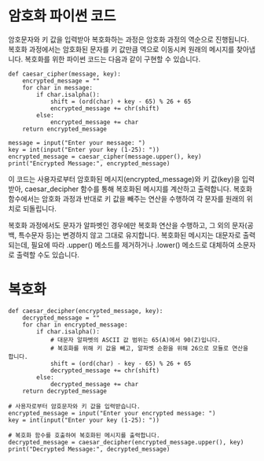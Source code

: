 # 암호화 파이썬 코드
암호문자와 키 값을 입력받아 복호화하는 과정은 암호화 과정의 역순으로 진행됩니다. 복호화 과정에서는 암호화된 문자를 키 값만큼 역으로 이동시켜 원래의 메시지를 찾아냅니다. 복호화를 위한 파이썬 코드는 다음과 같이 구현할 수 있습니다.
```
def caesar_cipher(message, key):
    encrypted_message = ""
    for char in message:
        if char.isalpha():
            shift = (ord(char) + key - 65) % 26 + 65
            encrypted_message += chr(shift)
        else:
            encrypted_message += char
    return encrypted_message

message = input("Enter your message: ")
key = int(input("Enter your key (1-25): "))
encrypted_message = caesar_cipher(message.upper(), key)
print("Encrypted Message:", encrypted_message)
```

이 코드는 사용자로부터 암호화된 메시지(encrypted_message)와 키 값(key)을 입력받아, caesar_decipher 함수를 통해 복호화된 메시지를 계산하고 출력합니다. 복호화 함수에서는 암호화 과정과 반대로 키 값을 빼주는 연산을 수행하여 각 문자를 원래의 위치로 되돌립니다.

복호화 과정에서도 문자가 알파벳인 경우에만 복호화 연산을 수행하고, 그 외의 문자(공백, 특수문자 등)는 변경하지 않고 그대로 유지합니다. 복호화된 메시지는 대문자로 출력되는데, 필요에 따라 .upper() 메소드를 제거하거나 .lower() 메소드로 대체하여 소문자로 출력할 수도 있습니다.

# 복호화
```
def caesar_decipher(encrypted_message, key):
    decrypted_message = ""
    for char in encrypted_message:
        if char.isalpha():
            # 대문자 알파벳의 ASCII 값 범위는 65(A)에서 90(Z)입니다.
            # 복호화를 위해 키 값을 빼고, 알파벳 순환을 위해 26으로 모듈로 연산을 합니다.
            shift = (ord(char) - key - 65) % 26 + 65
            decrypted_message += chr(shift)
        else:
            decrypted_message += char
    return decrypted_message

# 사용자로부터 암호문자와 키 값을 입력받습니다.
encrypted_message = input("Enter your encrypted message: ")
key = int(input("Enter your key (1-25): "))

# 복호화 함수를 호출하여 복호화된 메시지를 출력합니다.
decrypted_message = caesar_decipher(encrypted_message.upper(), key)
print("Decrypted Message:", decrypted_message)
```
